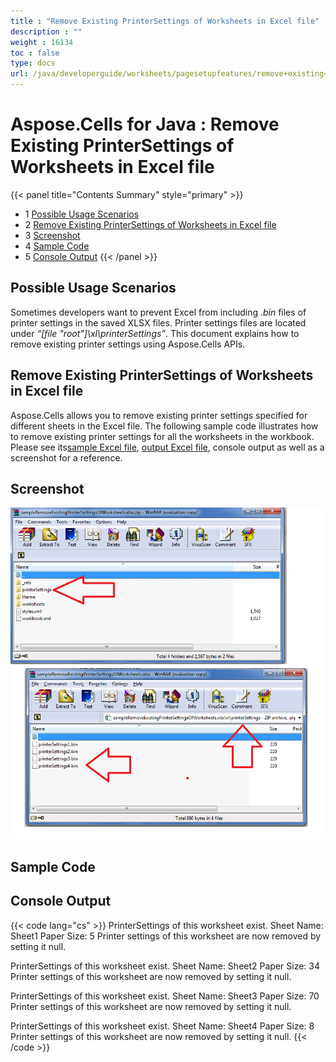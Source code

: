 ```yaml
---
title : "Remove Existing PrinterSettings of Worksheets in Excel file" 
description : "" 
weight : 16134 
toc : false
type: docs
url: /java/developerguide/worksheets/pagesetupfeatures/remove+existing+printersettings+of+worksheets+in+excel+file/
---
```


# Aspose.Cells for Java : Remove Existing PrinterSettings of Worksheets in Excel file


{{< panel title="Contents Summary" style="primary" >}}
*   1 [Possible Usage Scenarios](#possible-usage-scenarios)
*   2 [Remove Existing PrinterSettings of Worksheets in Excel file](#remove-existing-printersettings-of-worksheets-in-excel-file)
*   3 [Screenshot](#screenshot)
*   4 [Sample Code](#sample-code)
*   5 [Console Output](#console-output)
{{< /panel >}}
 

## Possible Usage Scenarios

Sometimes developers want to prevent Excel from including *.bin* files of printer settings in the saved XLSX files. Printer settings files are located under *“\[file "root"\]\\xl\\printerSettings”*. This document explains how to remove existing printer settings using Aspose.Cells APIs.

## Remove Existing PrinterSettings of Worksheets in Excel file

Aspose.Cells allows you to remove existing printer settings specified for different sheets in the Excel file. The following sample code illustrates how to remove existing printer settings for all the worksheets in the workbook. Please see its[sample Excel file](https://docs2.aspose.com/cells/java/attachments/44860273/45056023.xlsx), [output Excel file](https://docs2.aspose.com/cells/java/attachments/44860273/45056024.xlsx), console output as well as a screenshot for a reference.

## Screenshot

![image](45056022.png)

## Sample Code

## Console Output

{{< code lang="cs" >}}
PrinterSettings of this worksheet exist.
Sheet Name: Sheet1
Paper Size: 5
Printer settings of this worksheet are now removed by setting it null.

PrinterSettings of this worksheet exist.
Sheet Name: Sheet2
Paper Size: 34
Printer settings of this worksheet are now removed by setting it null.

PrinterSettings of this worksheet exist.
Sheet Name: Sheet3
Paper Size: 70
Printer settings of this worksheet are now removed by setting it null.

PrinterSettings of this worksheet exist.
Sheet Name: Sheet4
Paper Size: 8
Printer settings of this worksheet are now removed by setting it null.
{{< /code >}}

